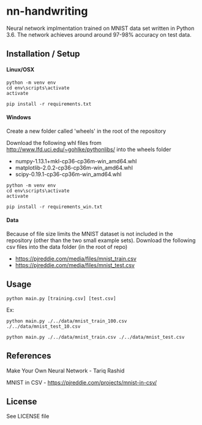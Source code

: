 # nn-handwriting
Neural network implmentation trained on MNIST data set written in Python 3.6. The network achieves around around 97-98% accuracy on test data.

## Installation / Setup
#### Linux/OSX
```
python -m venv env
cd env\scripts\activate
activate
``` 
``` 
pip install -r requirements.txt
```
#### Windows
Create a new folder called 'wheels' in the root of the repository

Download the following whl files from http://www.lfd.uci.edu/~gohlke/pythonlibs/ into the wheels folder
- numpy-1.13.1+mkl-cp36-cp36m-win_amd64.whl
- matplotlib-2.0.2-cp36-cp36m-win_amd64.whl
- scipy-0.19.1-cp36-cp36m-win_amd64.whl
```
python -m venv env
cd env\scripts\activate
activate
``` 
```
pip install -r requirements_win.txt
```
#### Data
Because of file size limits the MNIST dataset is not included in the repository (other than the two small example sets). 
Download the following csv files into the data folder (in the root of repo)
- https://pjreddie.com/media/files/mnist_train.csv
- https://pjreddie.com/media/files/mnist_test.csv
## Usage
```
python main.py [training.csv] [test.csv]
```
Ex:
```
python main.py ./../data/mnist_train_100.csv ./../data/mnist_test_10.csv
```
```
python main.py ./../data/mnist_train.csv ./../data/mnist_test.csv
```

## References
Make Your Own Neural Network - Tariq Rashid

MNIST in CSV - https://pjreddie.com/projects/mnist-in-csv/

## License
See LICENSE file

